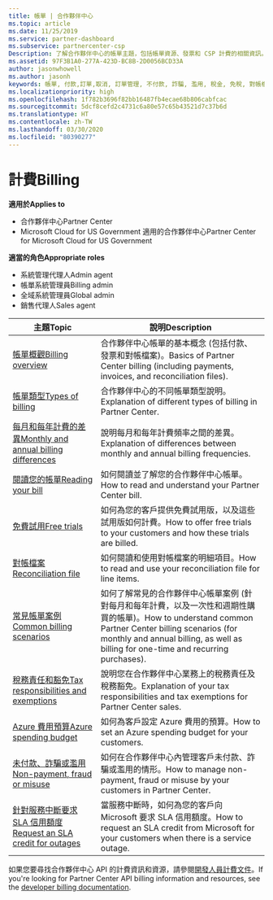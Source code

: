 ```yaml
---
title: 帳單 | 合作夥伴中心
ms.topic: article
ms.date: 11/25/2019
ms.service: partner-dashboard
ms.subservice: partnercenter-csp
Description: 了解合作夥伴中心的帳單主題，包括帳單資源、發票和 CSP 計費的相關資訊。
ms.assetid: 97F3B1A0-277A-423D-BC8B-2D0056BCD33A
author: jasonwhowell
ms.author: jasonh
keywords: 帳單, 付款,訂單,取消, 訂單管理, 不付款, 詐騙, 濫用, 稅金, 免稅, 對帳檔案, 對帳檔案
ms.localizationpriority: high
ms.openlocfilehash: 1f782b3696f82bb16487fb4ecae68b806cabfcac
ms.sourcegitcommit: 5dcf8cefd2c4731c6a80e57c65b43521d7c37b6d
ms.translationtype: HT
ms.contentlocale: zh-TW
ms.lasthandoff: 03/30/2020
ms.locfileid: "80390277"
---
```

# <a name="billing"></a><span data-ttu-id="deaa2-104">計費</span><span class="sxs-lookup"><span data-stu-id="deaa2-104">Billing</span></span>

<span data-ttu-id="deaa2-105">**適用於**</span><span class="sxs-lookup"><span data-stu-id="deaa2-105">**Applies to**</span></span>

- <span data-ttu-id="deaa2-106">合作夥伴中心</span><span class="sxs-lookup"><span data-stu-id="deaa2-106">Partner Center</span></span>
- <span data-ttu-id="deaa2-107">Microsoft Cloud for US Government 適用的合作夥伴中心</span><span class="sxs-lookup"><span data-stu-id="deaa2-107">Partner Center for Microsoft Cloud for US Government</span></span>

<span data-ttu-id="deaa2-108">**適當的角色**</span><span class="sxs-lookup"><span data-stu-id="deaa2-108">**Appropriate roles**</span></span>

- <span data-ttu-id="deaa2-109">系統管理代理人</span><span class="sxs-lookup"><span data-stu-id="deaa2-109">Admin agent</span></span>
- <span data-ttu-id="deaa2-110">帳單系統管理員</span><span class="sxs-lookup"><span data-stu-id="deaa2-110">Billing admin</span></span>
- <span data-ttu-id="deaa2-111">全域系統管理員</span><span class="sxs-lookup"><span data-stu-id="deaa2-111">Global admin</span></span>
- <span data-ttu-id="deaa2-112">銷售代理人</span><span class="sxs-lookup"><span data-stu-id="deaa2-112">Sales agent</span></span>

| <span data-ttu-id="deaa2-113">主題</span><span class="sxs-lookup"><span data-stu-id="deaa2-113">Topic</span></span> | <span data-ttu-id="deaa2-114">說明</span><span class="sxs-lookup"><span data-stu-id="deaa2-114">Description</span></span> |
| ----- | ----------- |
| [<span data-ttu-id="deaa2-115">帳單概觀</span><span class="sxs-lookup"><span data-stu-id="deaa2-115">Billing overview</span></span>](billing-basics.md) | <span data-ttu-id="deaa2-116">合作夥伴中心帳單的基本概念 (包括付款、發票和對帳檔案)。</span><span class="sxs-lookup"><span data-stu-id="deaa2-116">Basics of Partner Center billing (including payments, invoices, and reconciliation files).</span></span> |
| [<span data-ttu-id="deaa2-117">帳單類型</span><span class="sxs-lookup"><span data-stu-id="deaa2-117">Types of billing</span></span>](billing-different-types.md) | <span data-ttu-id="deaa2-118">合作夥伴中心的不同帳單類型說明。</span><span class="sxs-lookup"><span data-stu-id="deaa2-118">Explanation of different types of billing in Partner Center.</span></span> |
| [<span data-ttu-id="deaa2-119">每月和每年計費的差異</span><span class="sxs-lookup"><span data-stu-id="deaa2-119">Monthly and annual billing differences</span></span>](billing-annual-monthly.md) | <span data-ttu-id="deaa2-120">說明每月和每年計費頻率之間的差異。</span><span class="sxs-lookup"><span data-stu-id="deaa2-120">Explanation of differences between monthly and annual billing frequencies.</span></span> |
| [<span data-ttu-id="deaa2-121">閱讀您的帳單</span><span class="sxs-lookup"><span data-stu-id="deaa2-121">Reading your bill</span></span>](read-your-bill.md) | <span data-ttu-id="deaa2-122">如何閱讀並了解您的合作夥伴中心帳單。</span><span class="sxs-lookup"><span data-stu-id="deaa2-122">How to read and understand your Partner Center bill.</span></span> |
| [<span data-ttu-id="deaa2-123">免費試用</span><span class="sxs-lookup"><span data-stu-id="deaa2-123">Free trials</span></span>](offer-your-customers-trials-of-microsoft-products.md) | <span data-ttu-id="deaa2-124">如何為您的客戶提供免費試用版，以及這些試用版如何計費。</span><span class="sxs-lookup"><span data-stu-id="deaa2-124">How to offer free trials to your customers and how these trials are billed.</span></span> |
| [<span data-ttu-id="deaa2-125">對帳檔案</span><span class="sxs-lookup"><span data-stu-id="deaa2-125">Reconciliation file</span></span>](use-the-reconciliation-files.md) | <span data-ttu-id="deaa2-126">如何閱讀和使用對帳檔案的明細項目。</span><span class="sxs-lookup"><span data-stu-id="deaa2-126">How to read and use your reconciliation file for line items.</span></span> |
| [<span data-ttu-id="deaa2-127">常見帳單案例</span><span class="sxs-lookup"><span data-stu-id="deaa2-127">Common billing scenarios</span></span>](common-billing-scenarios.md) | <span data-ttu-id="deaa2-128">如何了解常見的合作夥伴中心帳單案例 (針對每月和每年計費，以及一次性和週期性購買的帳單)。</span><span class="sxs-lookup"><span data-stu-id="deaa2-128">How to understand common Partner Center billing scenarios (for monthly and annual billing, as well as billing for one-time and recurring purchases).</span></span> |
| [<span data-ttu-id="deaa2-129">稅務責任和豁免</span><span class="sxs-lookup"><span data-stu-id="deaa2-129">Tax responsibilities and exemptions</span></span>](tax-and-tax-exemptions.md) | <span data-ttu-id="deaa2-130">說明您在合作夥伴中心業務上的稅務責任及稅務豁免。</span><span class="sxs-lookup"><span data-stu-id="deaa2-130">Explanation of your tax responsibilities and tax exemptions for Partner Center sales.</span></span> |
| [<span data-ttu-id="deaa2-131">Azure 費用預算</span><span class="sxs-lookup"><span data-stu-id="deaa2-131">Azure spending budget</span></span>](set-an-azure-spending-budget-for-your-customers.md) | <span data-ttu-id="deaa2-132">如何為客戶設定 Azure 費用的預算。</span><span class="sxs-lookup"><span data-stu-id="deaa2-132">How to set an Azure spending budget for your customers.</span></span> |
| [<span data-ttu-id="deaa2-133">未付款、詐騙或濫用</span><span class="sxs-lookup"><span data-stu-id="deaa2-133">Non-payment, fraud or misuse</span></span>](non-payment--fraud--or-misuse.md) | <span data-ttu-id="deaa2-134">如何在合作夥伴中心內管理客戶未付款、詐騙或濫用的情形。</span><span class="sxs-lookup"><span data-stu-id="deaa2-134">How to manage non-payment, fraud or misuse by your customers in Partner Center.</span></span> |
| [<span data-ttu-id="deaa2-135">針對服務中斷要求 SLA 信用額度</span><span class="sxs-lookup"><span data-stu-id="deaa2-135">Request an SLA credit for outages</span></span>](request-credit.md) | <span data-ttu-id="deaa2-136">當服務中斷時，如何為您的客戶向 Microsoft 要求 SLA 信用額度。</span><span class="sxs-lookup"><span data-stu-id="deaa2-136">How to request an SLA credit from Microsoft for your customers when there is a service outage.</span></span> |

<span data-ttu-id="deaa2-137">如果您要尋找合作夥伴中心 API 的計費資訊和資源，請參閱[開發人員計費文件](https://docs.microsoft.com/partner-center/develop/manage-billing)。</span><span class="sxs-lookup"><span data-stu-id="deaa2-137">If you're looking for Partner Center API billing information and resources, see the [developer billing documentation](https://docs.microsoft.com/partner-center/develop/manage-billing).</span></span>
